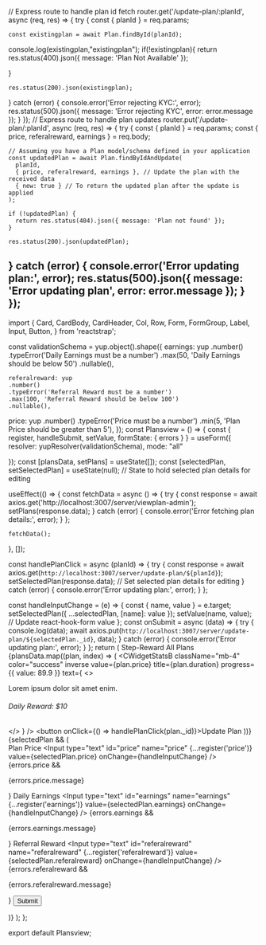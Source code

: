 // Express route to handle plan id fetch 
router.get('/update-plan/:planId', async (req, res) => {
  try {
    const { planId } = req.params;

    const existingplan = await Plan.findById(planId);
console.log(existingplan,"existingplan");
if(!existingplan){
  return res.status(400).json({ message: 'Plan Not Available' });

}
  
    res.status(200).json(existingplan);
  } catch (error) {
    console.error('Error rejecting KYC:', error);
    res.status(500).json({ message: 'Error rejecting KYC', error: error.message });
  }
});
// Express route to handle plan updates
router.put('/update-plan/:planId', async (req, res) => {
  try {
    const { planId } = req.params;
    const { price, referalreward, earnings } = req.body;

    // Assuming you have a Plan model/schema defined in your application
    const updatedPlan = await Plan.findByIdAndUpdate(
      planId,
      { price, referalreward, earnings }, // Update the plan with the received data
      { new: true } // To return the updated plan after the update is applied
    );

    if (!updatedPlan) {
      return res.status(404).json({ message: 'Plan not found' });
    }

    res.status(200).json(updatedPlan);
  } catch (error) {
    console.error('Error updating plan:', error);
    res.status(500).json({ message: 'Error updating plan', error: error.message });
  }
});
---------------------------------------------------------------------------------------------
import {
  Card,
  CardBody,
  CardHeader,
  Col,
  Row,
  Form,
  FormGroup,
  Label,
  Input,
  Button,
} from 'reactstrap';

const validationSchema = yup.object().shape({
  earnings: yup
  .number()
    .typeError('Daily Earnings must be a number')
    .max(50, 'Daily Earnings should be below 50')
    .nullable(),

    referalreward: yup
    .number()
    .typeError('Referral Reward must be a number')
    .max(100, 'Referral Reward should be below 100')
    .nullable(),

  price: yup
  .number()
    .typeError('Price must be a number')
    .min(5, 'Plan Price should be greater than 5'),
});
const Plansview = () => {
  const { register, handleSubmit, setValue, formState: { errors } } = useForm({
    resolver: yupResolver(validationSchema),
        mode: "all"

  });
  const [plansData, setPlans] = useState([]);
  const [selectedPlan, setSelectedPlan] = useState(null); // State to hold selected plan details for editing

  useEffect(() => {
    const fetchData = async () => {
      try {
        const response = await axios.get('http://localhost:3007/server/viewplan-admin');
        setPlans(response.data);
      } catch (error) {
        console.error('Error fetching plan details:', error);
      }
    };

    fetchData();
  }, []);

  const handlePlanClick = async (planId) => {
    try {
      const response = await axios.get(`http://localhost:3007/server/update-plan/${planId}`);
      setSelectedPlan(response.data); // Set selected plan details for editing
    } catch (error) {
      console.error('Error updating plan:', error);
    }
  };


  const handleInputChange = (e) => {
    const { name, value } = e.target;
    setSelectedPlan({ ...selectedPlan, [name]: value });
    setValue(name, value); // Update react-hook-form value
  };
  const onSubmit = async (data) => {
    try {
      console.log(data);
      await axios.put(`http://localhost:3007/server/update-plan/${selectedPlan._id}`, data);
    } catch (error) {
      console.error('Error updating plan:', error);
    }
  };
  return (
    <CCard className="mb-4">
      <CCardHeader>Step-Reward All Plans</CCardHeader>
      <CCardBody>
        <CRow>
          {plansData.map((plan, index) => (
            <CCol key={index} xs={12} sm={6} lg={4}>
              <CWidgetStatsB
                className="mb-4"
                color="success"
                inverse
                value={plan.price}
                title={plan.duration}
                progress={{ value: 89.9 }}
                text={
                  <>
                    <p>Lorem ipsum dolor sit amet enim.</p>
                    <h6>Daily Reward: $10</h6>
                  </>
                }
              />
              <button onClick={() => handlePlanClick(plan._id)}>Update Plan</button>
            </CCol>
          ))}
        </CRow>
        {selectedPlan && (
          <Form onSubmit={handleSubmit(onSubmit)}>
            <FormGroup>
              <Label for="price">Plan Price</Label>
              <Input
                type="text"
                id="price"
                name="price"
                {...register('price')}
                value={selectedPlan.price}
                onChange={handleInputChange}
              />
                {errors.price && <p>{errors.price.message}</p>}
            </FormGroup>
            <FormGroup>
              <Label for="earnings">Daily Earnings</Label>
              <Input
                type="text"
                id="earnings"
                name="earnings"
                {...register('earnings')}
                value={selectedPlan.earnings}
                onChange={handleInputChange}
              />
               {errors.earnings && <p>{errors.earnings.message}</p>}
            </FormGroup>
            <FormGroup>
              <Label for="referalreward">Referral Reward</Label>
              <Input
                type="text"
                id="referalreward"
                name="referalreward"
                {...register('referalreward')}
                value={selectedPlan.referalreward}
                onChange={handleInputChange}
              />
               {errors.referalreward && <p>{errors.referalreward.message}</p>}
            </FormGroup>
            <Button color="primary" type="submit">
              Submit
            </Button>
          </Form>
        )}
      </CCardBody>
    </CCard>
  );
};

export default Plansview;
